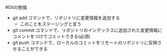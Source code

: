 #Gitの勉強
- git add コマンドで、リポジトリに変更情報を追加する
	- このことをステージングと言う
- git commit コマンドで、リポジトリのインデックスに追加された変更情報にコメントをつけてコミットできる(必須)
- git push コマンドで、ローカルのコミットをリモートのリポジトリに反映させることができる
